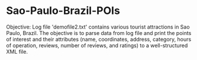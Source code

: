 # Sao-Paulo-Brazil-POIs

Objective: Log file 'demofile2.txt' contains various tourist attractions in Sao Paulo, Brazil. The objective is to parse data from log file and print the points of interest and their attributes (name, coordinates, address, category, hours of operation, reviews, number of reviews, and ratings) to a well-structured XML file. 
